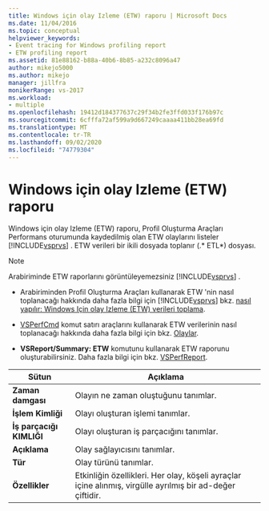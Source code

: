 ```yaml
---
title: Windows için olay Izleme (ETW) raporu | Microsoft Docs
ms.date: 11/04/2016
ms.topic: conceptual
helpviewer_keywords:
- Event tracing for Windows profiling report
- ETW profiling report
ms.assetid: 81e88162-b88a-40b6-8b85-a232c8096a47
author: mikejo5000
ms.author: mikejo
manager: jillfra
monikerRange: vs-2017
ms.workload:
- multiple
ms.openlocfilehash: 19412d184377637c29f34b2fe3ffd033f176b97c
ms.sourcegitcommit: 6cfffa72af599a9d667249caaaa411bb28ea69fd
ms.translationtype: MT
ms.contentlocale: tr-TR
ms.lasthandoff: 09/02/2020
ms.locfileid: "74779304"
---
```

# <a name="event-tracing-for-windows-etw-report"></a>Windows için olay Izleme (ETW) raporu
Windows için olay Izleme (ETW) raporu, Profil Oluşturma Araçları Performans oturumunda kaydedilmiş olan ETW olaylarını listeler [!INCLUDE[vsprvs](../code-quality/includes/vsprvs_md.md)] . ETW verileri bir ikili dosyada toplanır (.* ETL*) dosyası.

> [!NOTE]
> Arabiriminde ETW raporlarını görüntüleyemezsiniz [!INCLUDE[vsprvs](../code-quality/includes/vsprvs_md.md)] .

- Arabiriminden Profil Oluşturma Araçları kullanarak ETW 'nin nasıl toplanacağı hakkında daha fazla bilgi için [!INCLUDE[vsprvs](../code-quality/includes/vsprvs_md.md)] bkz. [nasıl yapılır: Windows Için olay Izleme (ETW) verileri toplama](../profiling/how-to-collect-event-tracing-for-windows-etw-data.md).

- [VSPerfCmd](../profiling/vsperfcmd.md) komut satırı araçlarını kullanarak ETW verilerinin nasıl toplanacağı hakkında daha fazla bilgi için bkz. [Olaylar](../profiling/events-vsperfcmd.md).

- **VSReport/Summary: ETW** komutunu kullanarak ETW raporunu oluşturabilirsiniz. Daha fazla bilgi için bkz. [VSPerfReport](../profiling/vsperfreport.md).

|Sütun|Açıklama|
|------------|-----------------|
|**Zaman damgası**|Olayın ne zaman oluştuğunu tanımlar.|
|**İşlem Kimliği**|Olayı oluşturan işlemi tanımlar.|
|**İş parçacığı KIMLIĞI**|Olayı oluşturan iş parçacığını tanımlar.|
|**Açıklama**|Olay sağlayıcısını tanımlar.|
|**Tür**|Olay türünü tanımlar.|
|**Özellikler**|Etkinliğin özellikleri. Her olay, köşeli ayraçlar içine alınmış, virgülle ayrılmış bir ad-değer çiftidir.|
